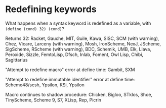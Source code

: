 # Redefining keywords

What happens when a syntax keyword is redefined as a variable, with `(define (cond) 32) (cond)`?

Returns 32:  Racket, Gauche, MIT, Guile, Kawa, SISC, SCM (with warning), Chez, Vicare, Larceny (with warning), Mosh, IronScheme, NexJ, JScheme, SigScheme, RScheme (with warning), BDC, Schemik, UMB, Elk, Llava, Peroxide, Sizzle, FemtoLisp, Dfsch, Inlab, Foment, Owl Lisp, Chibi, Sagittarius

"Attempt to redefine macro" error at define time:  Gambit, SXM

"Attempt to redefine immutable identifier" error at define time: Scheme48/scsh, Ypsilon, KSi, Ypsilon

Macro continues to shadow procedure:  Chicken, Bigloo, STklos, Shoe, TinyScheme, Scheme 9, S7, XLisp, Rep, Picrin
